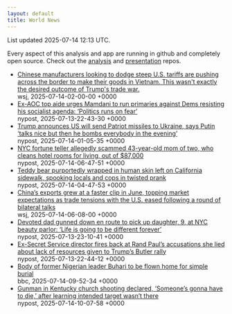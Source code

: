 ```yaml
---
layout: default
title: World News
---
```


<div markdown="0">
<div class="byline small text-muted">List updated <span class="datetime">2025-07-14 12:13 UTC</span>.</div>

<p>Every aspect of this analysis and app are running in github and completely open source. Check out the <a href="https://github.com/Castro-Media/Analysis">analysis</a> and <a href="https://github.com/Castro-Media/TopStoryReview.com">presentation</a> repos.</p>
<ul>
<li><a href='https://www.wsj.com/economy/trade/vietnam-china-manufacturing-trump-tariffs-58767ba2'>Chinese manufacturers looking to dodge steep U.S. tariffs are pushing across the border to make their goods in Vietnam. This wasn't exactly the desired outcome of Trump's trade war.</a><div class='byline small text-muted'>wsj, <span class="datetime">2025-07-14-02-00-00 +0000</span></div></li>
<li><a href='https://nypost.com/2025/07/13/us-news/ex-aoc-aide-mamdani-must-run-primaries-against-dems-resisting-agenda/'>Ex-AOC top aide urges Mamdani to run primaries against Dems resisting his socialist agenda: &#8216;Politics runs on fear&#8217;</a><div class='byline small text-muted'>nypost, <span class="datetime">2025-07-13-22-43-30 +0000</span></div></li>
<li><a href='https://nypost.com/2025/07/13/world-news/trump-says-us-will-send-missiles-to-ukraine/'>Trump announces US will send Patriot missiles to Ukraine, says Putin &#8216;talks nice but then he bombs everybody in the evening&#8217;</a><div class='byline small text-muted'>nypost, <span class="datetime">2025-07-14-01-05-35 +0000</span></div></li>
<li><a href='https://nypost.com/2025/07/14/us-news/nyc-fortune-teller-allegedly-scammed-43-year-old-mom-of-two-who-cleans-hotel-rooms-for-living-out-of-87000/'>NYC fortune teller allegedly scammed 43-year-old mom of two, who cleans hotel rooms for living, out of $87,000</a><div class='byline small text-muted'>nypost, <span class="datetime">2025-07-14-06-47-51 +0000</span></div></li>
<li><a href='https://nypost.com/2025/07/14/us-news/teddy-bear-purportedly-wrapped-in-human-skin-made-by-etsy-creator-dupes-authorities-who-thought-it-was-real/'>Teddy bear purportedly wrapped in human skin left on California sidewalk, spooking locals and cops in twisted prank</a><div class='byline small text-muted'>nypost, <span class="datetime">2025-07-14-04-47-53 +0000</span></div></li>
<li><a href='https://www.wsj.com/economy/trade/chinas-exports-beat-expectations-in-boost-for-economy-a75f43a5'>China&#8217;s exports grew at a faster clip in June, topping market expectations as trade tensions with the U.S. eased following a round of bilateral talks</a><div class='byline small text-muted'>wsj, <span class="datetime">2025-07-14-06-08-00 +0000</span></div></li>
<li><a href='https://nypost.com/2025/07/13/us-news/nyc-dad-gunned-down-while-on-his-way-to-pick-up-9-year-old-daughter-at-brooklyn-beauty-parlor/'>Devoted dad gunned down en route to pick up daughter, 9, at NYC beauty parlor: &#8216;Life is going to be different forever&#8217;</a><div class='byline small text-muted'>nypost, <span class="datetime">2025-07-13-23-10-41 +0000</span></div></li>
<li><a href='https://nypost.com/2025/07/13/us-news/ex-secret-service-director-kimberly-cheatle-fires-back-at-rand-pauls-accusations-she-lied-about-lack-of-resources-give-to-trumps-butler-rally/'>Ex-Secret Service director fires back at Rand Paul&#8217;s accusations she lied about lack of resources given to Trump&#8217;s Butler rally</a><div class='byline small text-muted'>nypost, <span class="datetime">2025-07-13-22-44-12 +0000</span></div></li>
<li><a href='https://www.bbc.com/news/articles/c93kxl08glwo'>Body of former Nigerian leader Buhari to be flown home for simple burial</a><div class='byline small text-muted'>bbc, <span class="datetime">2025-07-14-09-52-34 +0000</span></div></li>
<li><a href='https://nypost.com/2025/07/14/us-news/gunman-in-kentucky-church-shooting-declared-someones-gonna-have-to-die-after-learning-intended-target-wasnt-there/'>Gunman in Kentucky church shooting declared, &#8216;Someone&#8217;s gonna have to die,&#8217; after learning intended target wasn&#8217;t there</a><div class='byline small text-muted'>nypost, <span class="datetime">2025-07-14-10-07-58 +0000</span></div></li>
</ul>
</div>
